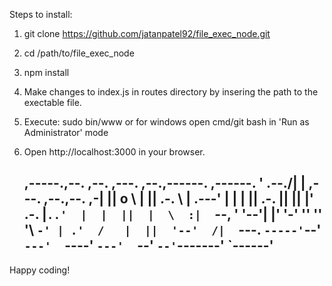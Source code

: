 Steps to install:
1) git clone https://github.com/jatanpatel92/file_exec_node.git
2) cd /path/to/file_exec_node
3) npm install
4) Make changes to index.js in routes directory by insering the path to the exectable file.
5) Execute: sudo bin/www or for windows open cmd/git bash in 'Run as Administrator' mode
6) Open http://localhost:3000 in your browser.



     ,-----.,--.                  ,--. ,---.   ,--.,------.  ,------.
    '  .--./|  | ,---. ,--.,--. ,-|  || o   \  |  ||  .-.  \ |  .---'
    |  |    |  || .-. ||  ||  |' .-. |`..'  |  |  ||  |  \  :|  `--, 
    '  '--'\|  |' '-' ''  ''  '\ `-' | .'  /   |  ||  '--'  /|  `---.
     `-----'`--' `---'  `----'  `---'  `--'    `--'`-------' `------'
    ----------------------------------------------------------------- 


Happy coding!
